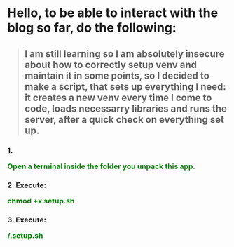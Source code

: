 # Hello, to be able to interact with the blog so far, do the following:

> ## I am still learning so I am absolutely insecure about how to correctly setup venv and maintain it in some points, so I decided to make a script, that sets up everything I need: it creates a new venv every time I come to code, loads necessarry libraries and runs the server, after a quick check on everything set up.

### 1. <p style="color:green">Open a terminal inside the folder you unpack this app.</p>

### 2. Execute: <p style="color:green">chmod +x setup.sh</p>

### 3. Execute: <p style="color:green">/.setup.sh</p>
